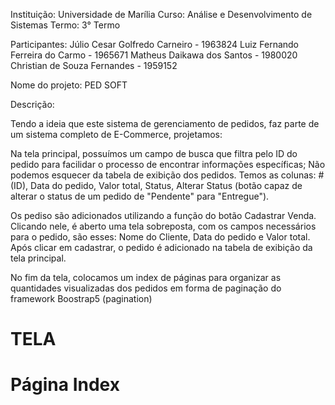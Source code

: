 Instituição: Universidade de Marília
Curso: Análise e Desenvolvimento de Sistemas
Termo: 3° Termo


Participantes:
Júlio Cesar Golfredo Carneiro - 1963824
Luiz Fernando Ferreira do Carmo - 1965671
Matheus Daikawa dos Santos - 1980020
Christian de Souza Fernandes - 1959152


Nome do projeto: PED SOFT

Descrição:

Tendo a ideia que este sistema de gerenciamento de pedidos, faz parte de um sistema completo de E-Commerce, projetamos:

Na tela principal, possuímos um campo de busca que filtra pelo ID do pedido para facilidar o processo de encontrar informações específicas;
Não podemos esquecer da tabela de exibição dos pedidos. Temos as colunas: # (ID), Data do pedido, Valor total, Status, Alterar Status (botão capaz de alterar o status de um pedido de "Pendente" para "Entregue").

Os pediso são adicionados utilizando a função do botão Cadastrar Venda.
Clicando nele, é aberto uma tela sobreposta, com os campos necessários para o pedido, são esses: Nome do Cliente, Data do pedido e Valor total.
Após clicar em cadastrar, o pedido é adicionado na tabela de exibição da tela principal.

No fim da tela, colocamos um index de páginas para organizar as quantidades visualizadas dos pedidos em forma de paginação do framework Boostrap5 (pagination)

# TELA
    


# Página Index 